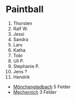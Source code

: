 # Paintball

1. Thorsten
1. Ralf W.
1. Jessi
1. Sandra
1. Lars
1. Katha
1. Tobi
1. Uli P.
1. Stephanie P.
1. Jens ?
1. Hendrik


- [Mönchengladbach](https://playpaintball.de/lostcity) 5 Felder
- [Mechernich](https://playpaintball.de/jungle) 3 Felder
